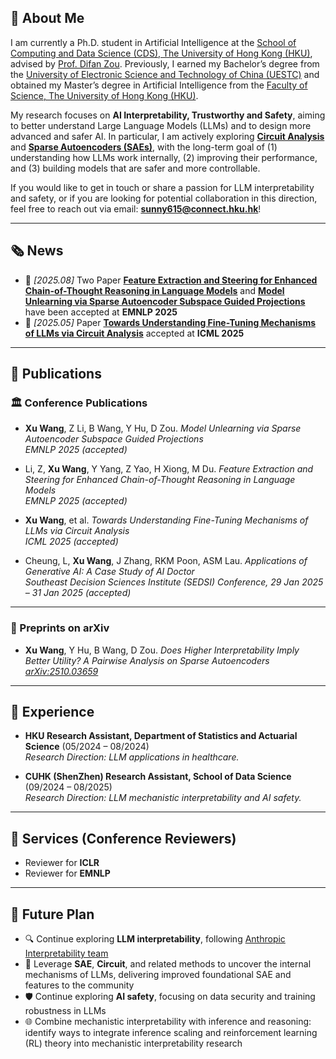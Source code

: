 
<span class="anchor" id="about-me"></span>

## 👋 About Me

I am currently a Ph.D. student in Artificial Intelligence at the [School of Computing and Data Science (CDS), The University of Hong Kong (HKU)](https://www.cds.hku.hk/), advised by [Prof. Difan Zou](https://difanzou.github.io/). Previously, I earned my Bachelor’s degree from the [University of Electronic Science and Technology of China (UESTC)](https://www.uestc.edu.cn/) and obtained my Master’s degree in Artificial Intelligence from the [Faculty of Science, The University of Hong Kong (HKU)](https://www.scifac.hku.hk/).

My research focuses on **AI Interpretability, Trustworthy and Safety**, aiming to better understand Large Language Models (LLMs) and to design more advanced and safer AI. In particular, I am actively exploring [**Circuit Analysis**](https://arxiv.org/abs/2502.11812) and [**Sparse Autoencoders (SAEs)**](https://arxiv.org/abs/2510.03659), with the long-term goal of (1) understanding how LLMs work internally, (2) improving their performance, and (3) building models that are safer and more controllable.

If you would like to get in touch or share a passion for LLM interpretability and safety, or if you are looking for potential collaboration in this direction, feel free to reach out via email: **sunny615@connect.hku.hk**!


---

<span class="anchor" id="news"></span>

## 🗞️ News

- 📝 *[2025.08]* Two Paper [**Feature Extraction and Steering for Enhanced Chain-of-Thought Reasoning in Language Models**](https://arxiv.org/abs/2505.15634) and [**Model Unlearning via Sparse Autoencoder Subspace Guided Projections**](https://arxiv.org/abs/2505.24428) have been accepted at **EMNLP 2025**
- 📝 *[2025.05]* Paper [**Towards Understanding Fine-Tuning Mechanisms of LLMs via Circuit Analysis**](https://arxiv.org/abs/2502.11812) accepted at **ICML 2025**

---

<span class="anchor" id="publications"></span>

## 📄 Publications

### 🏛️ Conference Publications

- **Xu Wang**, Z Li, B Wang, Y Hu, D Zou. *Model Unlearning via Sparse Autoencoder Subspace Guided Projections*  
  _EMNLP 2025 (accepted)_

- Li, Z, **Xu Wang**, Y Yang, Z Yao, H Xiong, M Du. *Feature Extraction and Steering for Enhanced Chain-of-Thought Reasoning in Language Models*  
  _EMNLP 2025 (accepted)_

- **Xu Wang**, et al. *Towards Understanding Fine-Tuning Mechanisms of LLMs via Circuit Analysis*  
  _ICML 2025 (accepted)_

- Cheung, L, **Xu Wang**, J Zhang, RKM Poon, ASM Lau. *Applications of Generative AI: A Case Study of AI Doctor*  
  _Southeast Decision Sciences Institute (SEDSI) Conference, 29 Jan 2025 – 31 Jan 2025 (accepted)_

---

### 📘 Preprints on arXiv

- **Xu Wang**, Y Hu, B Wang, D Zou. *Does Higher Interpretability Imply Better Utility? A Pairwise Analysis on Sparse Autoencoders*  
  [_arXiv:2510.03659_](https://arxiv.org/abs/2510.03659)

---

<span class="anchor" id="experience"></span>

## 🔬 Experience

- **HKU Research Assistant, Department of Statistics and Actuarial Science** (05/2024 – 08/2024)  
  _Research Direction: LLM applications in healthcare._

- **CUHK (ShenZhen) Research Assistant, School of Data Science** (09/2024 – 08/2025)  
  _Research Direction: LLM mechanistic interpretability and AI safety._


---

<span class="anchor" id="services"></span>

## 🧩 Services (Conference Reviewers)

- Reviewer for **ICLR**
- Reviewer for **EMNLP**

---

<span class="anchor" id="future-plan"></span>

## 🧭 Future Plan

- 🔍 Continue exploring **LLM interpretability**, following [Anthropic Interpretability team](https://www.anthropic.com/research#interpretability)
- 🧠 Leverage **SAE**, **Circuit**, and related methods to uncover the internal mechanisms of LLMs, delivering improved foundational SAE and features to the community
- 🛡️ Continue exploring **AI safety**, focusing on data security and training robustness in LLMs
- 🌐 Combine mechanistic interpretability with inference and reasoning: identify ways to integrate inference scaling and reinforcement learning (RL) theory into mechanistic interpretability research



